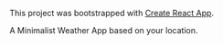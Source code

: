 This project was bootstrapped with [Create React App](https://github.com/facebook/create-react-app).

A Minimalist Weather App based on your location.
